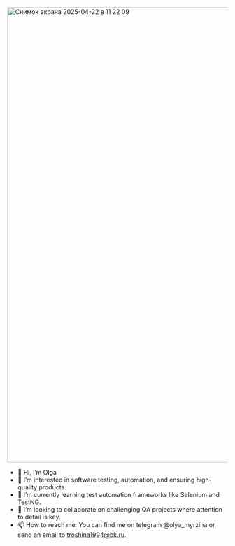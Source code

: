 <img width="1042" alt="Снимок экрана 2025-04-22 в 11 22 09" src="https://github.com/user-attachments/assets/63722eea-3afe-4eb9-be37-9c5c76ceb614" />

- 👋 Hi, I’m Olga
- 👀 I’m interested in software testing, automation, and ensuring high-quality products.
- 🌱 I’m currently learning test automation frameworks like Selenium and TestNG.
- 💞️  I’m looking to collaborate on challenging QA projects where attention to detail is key.
- 📫 How to reach me: You can find me on telegram @olya_myrzina or send an email to troshina1994@bk.ru.

<!---
Olyamyr/Olyamyr is a ✨ special ✨ repository because its `README.md` (this file) appears on your GitHub profile.
You can click the Preview link to take a look at your changes.
--->
